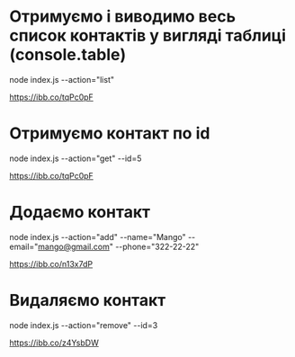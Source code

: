 # Отримуємо і виводимо весь список контактів у вигляді таблиці (console.table)
node index.js --action="list"

https://ibb.co/tqPc0pF

# Отримуємо контакт по id
node index.js --action="get" --id=5

https://ibb.co/tqPc0pF

# Додаємо контакт
node index.js --action="add" --name="Mango" --email="mango@gmail.com" --phone="322-22-22"

https://ibb.co/n13x7dP

# Видаляємо контакт
node index.js --action="remove" --id=3

https://ibb.co/z4YsbDW
